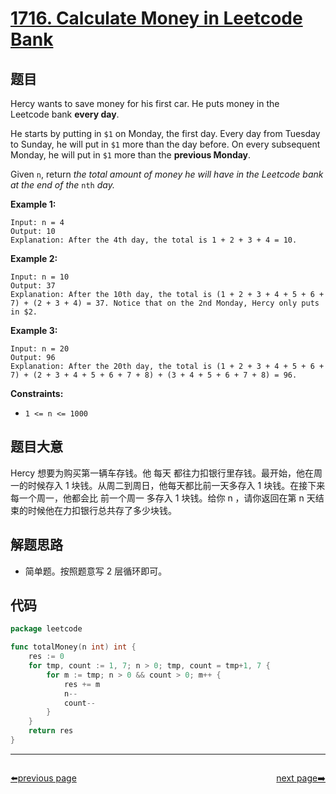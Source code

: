 # [1716. Calculate Money in Leetcode Bank](https://leetcode.com/problems/calculate-money-in-leetcode-bank/)


## 题目

Hercy wants to save money for his first car. He puts money in the Leetcode bank **every day**.

He starts by putting in `$1` on Monday, the first day. Every day from Tuesday to Sunday, he will put in `$1` more than the day before. On every subsequent Monday, he will put in `$1` more than the **previous Monday**.

Given `n`, return *the total amount of money he will have in the Leetcode bank at the end of the* `nth` *day.*

**Example 1:**

```
Input: n = 4
Output: 10
Explanation: After the 4th day, the total is 1 + 2 + 3 + 4 = 10.
```

**Example 2:**

```
Input: n = 10
Output: 37
Explanation: After the 10th day, the total is (1 + 2 + 3 + 4 + 5 + 6 + 7) + (2 + 3 + 4) = 37. Notice that on the 2nd Monday, Hercy only puts in $2.
```

**Example 3:**

```
Input: n = 20
Output: 96
Explanation: After the 20th day, the total is (1 + 2 + 3 + 4 + 5 + 6 + 7) + (2 + 3 + 4 + 5 + 6 + 7 + 8) + (3 + 4 + 5 + 6 + 7 + 8) = 96.
```

**Constraints:**

- `1 <= n <= 1000`

## 题目大意

Hercy 想要为购买第一辆车存钱。他 每天 都往力扣银行里存钱。最开始，他在周一的时候存入 1 块钱。从周二到周日，他每天都比前一天多存入 1 块钱。在接下来每一个周一，他都会比 前一个周一 多存入 1 块钱。给你 n ，请你返回在第 n 天结束的时候他在力扣银行总共存了多少块钱。

## 解题思路

- 简单题。按照题意写 2 层循环即可。

## 代码

```go
package leetcode

func totalMoney(n int) int {
	res := 0
	for tmp, count := 1, 7; n > 0; tmp, count = tmp+1, 7 {
		for m := tmp; n > 0 && count > 0; m++ {
			res += m
			n--
			count--
		}
	}
	return res
}
```



----------------------------------------------
<div style="display: flex;justify-content: space-between;align-items: center;">
<p><a href="https://books.halfrost.com/leetcode/ChapterFour/1700~1799/1710.Maximum-Units-on-a-Truck/">⬅️previous page</a></p>
<p><a href="https://books.halfrost.com/leetcode/ChapterFour/1700~1799/1720.Decode-XORed-Array/">next page➡️</a></p>
</div>
